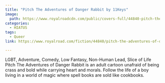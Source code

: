 ```yaml
---
title: "Pitch The Adventures of Danger Rabbit by 11Keys"
image:
  path: https://www.royalroadcdn.com/public/covers-full/44840-pitch-the-adventures-of-danger-rabbit.jpg
categories:
  - HIATUS
tags:
  - Queer
link: https://www.royalroad.com/fiction/44840/pitch-the-adventures-of-danger-rabbit

---
```

LGBT, Adventure, Comedy, Low Fantasy, Non-Human Lead, Slice of Life
Pitch The Adventures of Danger Rabbit is an adult cartoon unafraid of being crass and bold while carrying heart and morals. Follow the life of a boy living in a world of magic where spell books are sold like cookbooks.